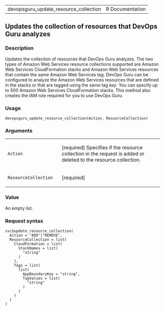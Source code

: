 <table style="width: 100%;">
<tbody>
<tr class="odd">
<td>devopsguru_update_resource_collection</td>
<td style="text-align: right;">R Documentation</td>
</tr>
</tbody>
</table>

## Updates the collection of resources that DevOps Guru analyzes

### Description

Updates the collection of resources that DevOps Guru analyzes. The two
types of Amazon Web Services resource collections supported are Amazon
Web Services CloudFormation stacks and Amazon Web Services resources
that contain the same Amazon Web Services tag. DevOps Guru can be
configured to analyze the Amazon Web Services resources that are defined
in the stacks or that are tagged using the same tag *key*. You can
specify up to 500 Amazon Web Services CloudFormation stacks. This method
also creates the IAM role required for you to use DevOps Guru.

### Usage

    devopsguru_update_resource_collection(Action, ResourceCollection)

### Arguments

<table>
<colgroup>
<col style="width: 35%" />
<col style="width: 65%" />
</colgroup>
<tbody>
<tr class="odd">
<td><code
id="devopsguru_update_resource_collection_:_Action">Action</code></td>
<td><p>[required] Specifies if the resource collection in the request is
added or deleted to the resource collection.</p></td>
</tr>
<tr class="even">
<td><code
id="devopsguru_update_resource_collection_:_ResourceCollection">ResourceCollection</code></td>
<td><p>[required]</p></td>
</tr>
</tbody>
</table>

### Value

An empty list.

### Request syntax

    svc$update_resource_collection(
      Action = "ADD"|"REMOVE",
      ResourceCollection = list(
        CloudFormation = list(
          StackNames = list(
            "string"
          )
        ),
        Tags = list(
          list(
            AppBoundaryKey = "string",
            TagValues = list(
              "string"
            )
          )
        )
      )
    )

